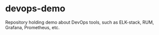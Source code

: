 # devops-demo
Repository holding demo about DevOps tools, such as ELK-stack, RUM, Grafana, Prometheus, etc.
